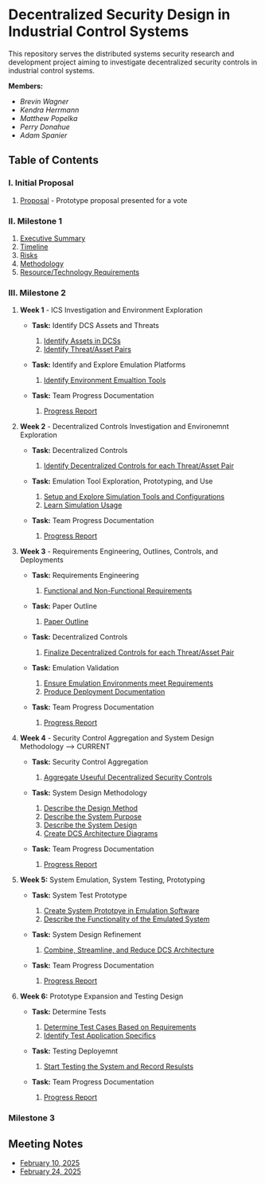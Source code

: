 # Decentralized Security Design in Industrial Control Systems

This repository serves the distributed systems security research and development project aiming to investigate decentralized security controls in industrial control systems.

**Members:**
* _Brevin Wagner_
* _Kendra Herrmann_
* _Matthew Popelka_
* _Perry Donahue_
* _Adam Spanier_

## Table of Contents

### I. Initial Proposal
1. [Proposal](Documentation/Milestone1/Initial_Proposal.md) - Prototype proposal presented for a vote

### II. Milestone 1
1. [Executive Summary](Documentation/Milestone1/Summary.md)
2. [Timeline](Documentation/Milestone1/Timeline.md)
3. [Risks](Documentation/Milestone1/Risks.md)
4. [Methodology](Documentation/Milestone1/Methodology.md)
5. [Resource/Technology Requirements](Documentation/Milestone1/Resources.md)

### III. Milestone 2

1. **Week 1** - ICS Investigation and Environment Exploration

    * **Task:** Identify DCS Assets and Threats
        1. [Identify Assets in DCSs](Documentation/Milestone2/Assets_Threats_Controls.md)
        2. [Identify Threat/Asset Pairs](Documentation/Milestone2/Assets_Threats_Controls.md)

    * **Task:** Identify and Explore Emulation Platforms
        1. [Identify Environment Emualtion Tools](Documentation/Milestone2/Simulation_Tools.md)
     
    * **Task:** Team Progress Documentation
        1. [Progress Report](Documentation/Milestone2/Prototype_Progress_Report.md)
     
2. **Week 2** - Decentralized Controls Investigation and Environemnt Exploration

    * **Task:** Decentralized Controls
        1. [Identify Decentralized Controls for each Threat/Asset Pair](Documentation/Milestone2/Assets_Threats_Controls.md)

    * **Task:** Emulation Tool Exploration, Prototyping, and Use
        1. [Setup and Explore Simulation Tools and Configurations](Documentation/Milestone2/Simulation_Tools.md)
        2. [Learn Simulation Usage](https://github.com/adamspanier/Distributed-Systems-Security/blob/main/Documentation/PythonSimulationTools.md)

    * **Task:** Team Progress Documentation
        1. [Progress Report](Documentation/Milestone2/Prototype_Progress_Report.md)
  
3. **Week 3** - Requirements Engineering, Outlines, Controls, and Deployments

    * **Task:** Requirements Engineering
        1. [Functional and Non-Functional Requirements](Documentation/Milestone2/Requirements.md)
           
    * **Task:** Paper Outline
        1. [Paper Outline](Documentation/Milestone2/Outline.md)

    * **Task:** Decentralized Controls
        1. [Finalize Decentralized Controls for each Threat/Asset Pair](Documentation/Milestone2/Assets_Threats_Controls.md)

    * **Task:** Emulation Validation
        1. [Ensure Emulation Environments meet Requirements](Documentation/Milestone2/Simulation_Tools.md)
        3. [Produce Deployment Documentation](Documentation/Milestone2/Simulation_Tools.md)
     
    * **Task:** Team Progress Documentation
        1. [Progress Report](Documentation/Milestone2/Prototype_Progress_Report.md)
        
4. **Week 4** - Security Control Aggregation and System Design Methodology --> CURRENT

    * **Task:** Security Control Aggregation
        1. [Aggregate Useuful Decentralized Security Controls](Documentation/Milestone2/DCS_Architecture.md)

    * **Task:** System Design Methodology
        1. [Describe the Design Method](Documentation/Milestone2/DCS_Architecture.md)
        2. [Describe the System Purpose](Documentation/Milestone2/DCS_Architecture.md)
        3. [Describe the System Design](Documentation/Milestone2/DCS_Architecture.md)
        4. [Create DCS Architecture Diagrams](Documentation/Milestone2/DCS_Architecture.md)
     
    * **Task:** Team Progress Documentation
        1. [Progress Report](Documentation/Milestone2/Prototype_Progress_Report.md)
  
5. **Week 5:** System Emulation, System Testing, Prototyping

    * **Task:** System Test Prototype
        1. [Create System Prototpye in Emulation Software](Documentation/Milestone2/System_Emulation.md) 
        2. [Describe the Functionality of the Emulated System](Documentation/Milestone2/System_Emulation.md)
        
    * **Task:** System Design Refinement
        1. [Combine, Streamline, and Reduce DCS Architecture](Documentation/Milestone2/DCS_Architecture.md)
     
    * **Task:** Team Progress Documentation
        1. [Progress Report](Documentation/Milestone2/Prototype_Progress_Report.md)
     
6. **Week 6:** Prototype Expansion and Testing Design

    * **Task:** Determine Tests
        1. [Determine Test Cases Based on Requirements](Documentation/Milestone2/Testing.md)
        2. [Identify Test Application Specifics](Documentation/Milestone2/Testing.md)

    * **Task:** Testing Deployemnt
        1. [Start Testing the System and Record Resulsts](Documentation/Milestone2/Testing.md)
     
    * **Task:** Team Progress Documentation
        1. [Progress Report](Documentation/Milestone2/Prototype_Progress_Report.md)
     
### Milestone 3

## Meeting Notes

* [February 10, 2025](https://github.com/adamspanier/Distributed-Systems-Security/blob/main/MeetingNotes/Feb10_Notes.md)
* [February 24, 2025](https://github.com/adamspanier/Distributed-Systems-Security/blob/main/MeetingNotes/Feb24_Notes.md)

